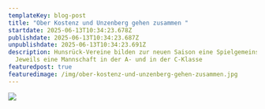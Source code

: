 ```yaml
---
templateKey: blog-post
title: "Ober Kostenz und Unzenberg gehen zusammen "
startdate: 2025-06-13T10:34:23.678Z
publishdate: 2025-06-13T10:34:23.687Z
unpublishdate: 2025-06-13T10:34:23.691Z
description: Hunsrück-Vereine bilden zur neuen Saison eine Spielgemeinschaft –
  Jeweils eine Mannschaft in der A- und in der C-Klasse
featuredpost: true
featuredimage: /img/ober-kostenz-und-unzenberg-gehen-zusammen.jpg
---
```

![](/img/ober-kostenz-und-unzenberg-gehen-zusammen.jpg)
